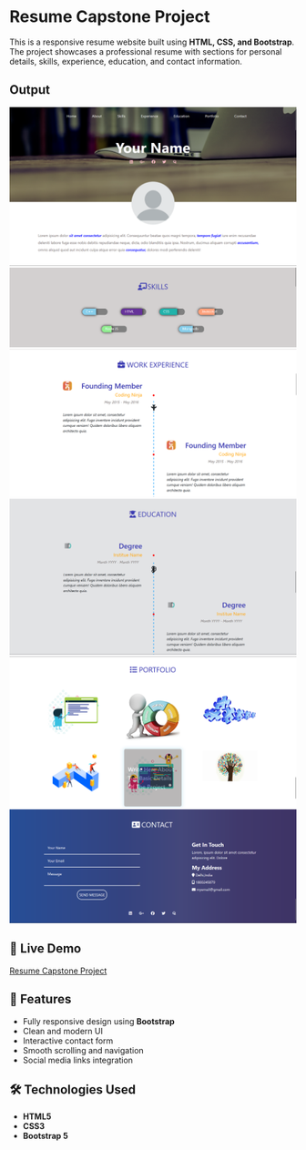 # Resume Capstone Project

This is a responsive resume website built using **HTML, CSS, and Bootstrap**. The project showcases a professional resume with sections for personal details, skills, experience, education, and contact information.

## Output
![alt text](image.png)
![alt text](image-1.png)
![alt text](image-2.png)
![alt text](image-3.png)
![alt text](image-4.png)
![alt text](image-5.png)

## 🔗 Live Demo
[Resume Capstone Project](https://resume-project-html-css-bootstrap.netlify.app/)

## 📌 Features
- Fully responsive design using **Bootstrap**
- Clean and modern UI
- Interactive contact form
- Smooth scrolling and navigation
- Social media links integration

## 🛠️ Technologies Used
- **HTML5**  
- **CSS3**  
- **Bootstrap 5**  